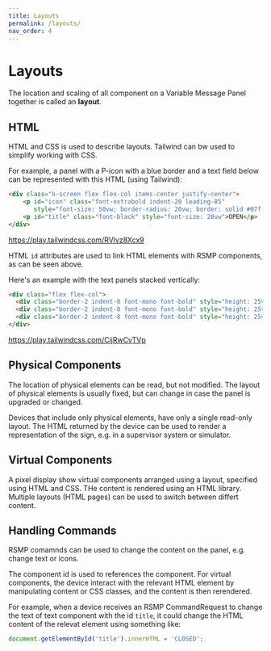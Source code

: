 ```yaml
---
title: Layouts
permalink: /layouts/
nav_order: 4
---
```


# Layouts
The location and scaling of all component on a Variable Message Panel together is called an **layout**.

## HTML
HTML and CSS is used to describe layouts. Tailwind can bw used to simplify working with CSS.

For example, a panel with a P-icon with a blue border and a text field below can be represented with this HTML (using Tailwind):
```html
<div class="h-screen flex flex-col items-center justify-center">
    <p id="icon" class="font-extrabold indent-20 leading-85"
       style="font-size: 50vw; border-radius: 20vw; border: solid #07f 8vw; width: 70vw; height: 70vw;">P</p>
    <p id="title" class="font-black" style="font-size: 20vw">OPEN</p>
</div>

```
https://play.tailwindcss.com/RVlvz8Xcx9

HTML `id` attributes are used to link HTML elements with RSMP components, as can be seen above.


Here's an example with the text panels stacked vertically:

```html
<div class="flex flex-col">
  <div class="border-2 indent-8 font-mono font-bold" style="height: 25vw; font-size: 16vw; overflow: hidden;">DISPLAY #1</div>
  <div class="border-2 indent-8 font-mono font-bold" style="height: 25vw; font-size: 16vw;">DISPLAY #2</div>
  <div class="border-2 indent-8 font-mono font-bold" style="height: 25vw; font-size: 16vw;">DISPLAY #3</div>
</div>
```
https://play.tailwindcss.com/CijRwCvTVp

## Physical Components
The location of physical elements can be read, but not modified. The layout of physical elements is usually fixed, but can change in case the panel is upgraded or changed.

Devices that include only physical elements, have only a single read-only layout. The HTML returned by the device can be used to render a representation of the sign, e.g. in a supervisor system or simulator.

## Virtual Components
A pixel display show virtual components arranged using a layout, specified using HTML and CSS. THe content is rendered using an HTML library.
Multiple layouts (HTML pages) can be used to switch between differt content.

## Handling Commands
RSMP comamnds can be used to change the content on the panel, e.g. change text or icons.

The component id is used to references the component. For virtual components, the device interact with the relevant HTML element by manipulating content or CSS classes, and the content is then rerendered.

For example, when a device receives an RSMP CommandRequest to change the text of text component with the id `title`, it could change the HTML content of the relevat element using something like:

```js
document.getElementById('title').innerHTML = 'CLOSED';
```
